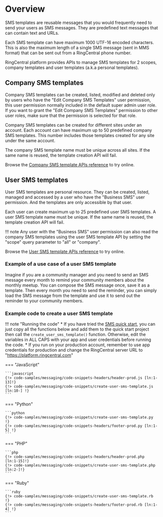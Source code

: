 # Overview

SMS templates are reusable messages that you would frequently need to send your users as SMS messages. They are predefined text messages that can contain text and URLs.

Each SMS template can have maximum 1000 UTF-16 encoded characters. This is also the maximum length of a single SMS message (sent in MMS format) that can be sent out from a RingCentral phone number.

RingCentral platform provides APIs to manage SMS templates for 2 scopes, company templates and user templates (a.k.a personal templates).

## Company SMS templates

Company SMS templates can be created, listed, modified and deleted only by users who have the "Edit Company SMS Templates" user permission, this user permission normally included in the default super admin user role. If you want to grant the "Edit Company SMS Templates" permission to other user roles, make sure that the permission is selected for that role.

Company SMS templates can be created for different sites under an account. Each account can have maximum up to 50 predefined company SMS templates. This number includes those templates created for any site under the same account.

The company SMS template name must be unique across all sites. If the same name is reused, the template creation API will fail.

Browse the [Company SMS template APIs reference](https://developers.ringcentral.com/api-reference/SMS-Templates/createCompanyMessageTemplate) to try online.

## User SMS templates

User SMS templates are personal resource. They can be created, listed, managed and accessed by a user who have the "Business SMS" user permission. And the templates are only accessible by that user.

Each user can create maximum up to 25 predefined user SMS templates. A user SMS template name must be unique. If the same name is reused, the template creation API will fail.

!!! note
    Any user with the "Business SMS" user permission can also read the company SMS templates using the user SMS template API by setting the "scope" query parameter to "all" or "company".

Browse the [User SMS template APIs reference](https://developers.ringcentral.com/api-reference/SMS-Templates/createUserMessageTemplate) to try online.

### Example of a use case of a user SMS template

Imagine if you are a community manager and you need to send an SMS message every month to remind your community members about the monthly meetup. You can compose the SMS message once, save it as a template. Then every month you need to send the reminder, you can simply load the SMS message from the template and use it to send out the reminder to your community members.

### Example code to create a user SMS template

!!! note "Running the code"
    * If you have tried the [SMS quick start](../quick-start.md), you can just copy all the functions below and add them to the quick start project then call the `create_user_sms_template()` function. Otherwise, edit the variables in ALL CAPS with your app and user credentials before running the code.
    * If you run on your production account, remember to use app credentials for production and change the RingCentral server URL to "https://platform.ringcentral.com"

=== "JavaScript"

    ```javascript
    {!> code-samples/messaging/code-snippets-headers/header-prod.js [ln:1-13]!}
    {!> code-samples/messaging/code-snippets/create-user-sms-template.js [ln:10-] !}
    ```

=== "Python"

    ```python
    {!> code-samples/messaging/code-snippets/create-user-sms-template.py !}
    {!> code-samples/messaging/code-snippets-headers/footer-prod.py [ln:1-5] !}
    ```

=== "PHP"

    ```php
    {!> code-samples/messaging/code-snippets-headers/header-prod.php [ln:1-15]!}
    {!> code-samples/messaging/code-snippets/create-user-sms-template.php [ln:2-]!}
    ```

=== "Ruby"

    ```ruby
    {!> code-samples/messaging/code-snippets/create-user-sms-template.rb !}
    {!> code-samples/messaging/code-snippets-headers/footer-prod.rb [ln:1-4] !}
    ```
